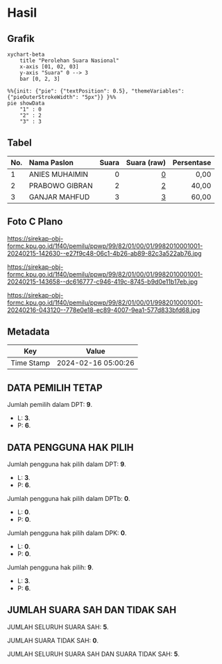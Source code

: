 # Hasil

## Grafik

```mermaid
xychart-beta
    title "Perolehan Suara Nasional"
    x-axis [01, 02, 03]
    y-axis "Suara" 0 --> 3
    bar [0, 2, 3]
```

```mermaid
%%{init: {"pie": {"textPosition": 0.5}, "themeVariables": {"pieOuterStrokeWidth": "5px"}} }%%
pie showData
    "1" : 0
    "2" : 2
    "3" : 3
```

## Tabel

| No. | Nama Paslon    | Suara | Suara (raw) | Persentase |
|:--- |:-------------- | -----:| -----------:| ----------:|
| 1   | ANIES MUHAIMIN | 0     | [0][p-1]    | 0,00       |
| 2   | PRABOWO GIBRAN | 2     | [2][p-2]    | 40,00      |
| 3   | GANJAR MAHFUD  | 3     | [3][p-3]    | 60,00      |


[p-1]: https://github.com/gigit-pemilu/pemilu-2024/blob/main/pilpres/hitung-suara/sub/99-luar-negeri/sub/82-noumea-perancis/sub/01-noumea-perancis/sub/0001-noumea-perancis/sub/001-pos-001/sub/paslon-1.txt
[p-2]: https://github.com/gigit-pemilu/pemilu-2024/blob/main/pilpres/hitung-suara/sub/99-luar-negeri/sub/82-noumea-perancis/sub/01-noumea-perancis/sub/0001-noumea-perancis/sub/001-pos-001/sub/paslon-2.txt
[p-3]: https://github.com/gigit-pemilu/pemilu-2024/blob/main/pilpres/hitung-suara/sub/99-luar-negeri/sub/82-noumea-perancis/sub/01-noumea-perancis/sub/0001-noumea-perancis/sub/001-pos-001/sub/paslon-3.txt

## Foto C Plano

https://sirekap-obj-formc.kpu.go.id/1f40/pemilu/ppwp/99/82/01/00/01/9982010001001-20240215-142630--e27f9c48-06c1-4b26-ab89-82c3a522ab76.jpg

https://sirekap-obj-formc.kpu.go.id/1f40/pemilu/ppwp/99/82/01/00/01/9982010001001-20240215-143658--dc616777-c946-419c-8745-b9d0e11b17eb.jpg

https://sirekap-obj-formc.kpu.go.id/1f40/pemilu/ppwp/99/82/01/00/01/9982010001001-20240216-043120--778e0e18-ec89-4007-9ea1-577d833bfd68.jpg


## Metadata

| Key        | Value               |
| ---------- | ------------------- |
| Time Stamp | 2024-02-16 05:00:26 |


## DATA PEMILIH TETAP

Jumlah pemilih dalam DPT: **9**.
 * L: **3**.
 * P: **6**.

## DATA PENGGUNA HAK PILIH

Jumlah pengguna hak pilih dalam DPT: **9**.
 * L: **3**.
 * P: **6**.

Jumlah pengguna hak pilih dalam DPTb: **0**.
 * L: **0**.
 * P: **0**.

Jumlah pengguna hak pilih dalam DPK: **0**.
 * L: **0**.
 * P: **0**.

Jumlah pengguna hak pilih: **9**.
 * L: **3**.
 * P: **6**.

## JUMLAH SUARA SAH DAN TIDAK SAH

JUMLAH SELURUH SUARA SAH: **5**.

JUMLAH SUARA TIDAK SAH: **0**.

JUMLAH SELURUH SUARA SAH DAN SUARA TIDAK SAH: **5**.


